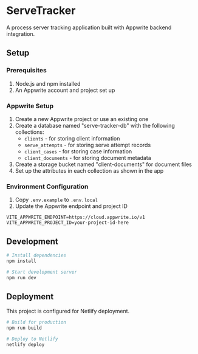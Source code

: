
# ServeTracker

A process server tracking application built with Appwrite backend integration.

## Setup

### Prerequisites

1. Node.js and npm installed
2. An Appwrite account and project set up

### Appwrite Setup

1. Create a new Appwrite project or use an existing one
2. Create a database named "serve-tracker-db" with the following collections:
   - `clients` - for storing client information
   - `serve_attempts` - for storing serve attempt records
   - `client_cases` - for storing case information
   - `client_documents` - for storing document metadata
3. Create a storage bucket named "client-documents" for document files
4. Set up the attributes in each collection as shown in the app

### Environment Configuration

1. Copy `.env.example` to `.env.local`
2. Update the Appwrite endpoint and project ID

```
VITE_APPWRITE_ENDPOINT=https://cloud.appwrite.io/v1
VITE_APPWRITE_PROJECT_ID=your-project-id-here
```

## Development

```bash
# Install dependencies
npm install

# Start development server
npm run dev
```

## Deployment

This project is configured for Netlify deployment.

```bash
# Build for production
npm run build

# Deploy to Netlify
netlify deploy
```
